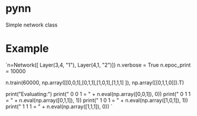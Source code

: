 # pynn

Simple network class

# Example


`n=Network([	Layer(3,4, "1"), 
		Layer(4,1, "2")])
n.verbose = True
n.epoc_print = 10000

n.train(60000, 
	np.array([[0,0,1],[0,1,1],[1,0,1],[1,1,1] ]), 
	np.array([[0,1,1,0]]).T)

print("Evaluating:")
print("  0 0 1 = " + n.eval(np.array([0,0,1]), 0))
print("  0 1 1 = " + n.eval(np.array([0,1,1]), 1))
print("  1 0 1 = " + n.eval(np.array([1,0,1]), 1))
print("  1 1 1 = " + n.eval(np.array([1,1,1]), 0))
`

